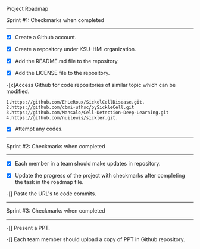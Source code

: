 Project Roadmap

Sprint #1: Checkmarks when completed
***

-[x] Create a Github account.

-[x] Create a repository under KSU-HMI organization.

-[x] Add the README.md file to the repository.

-[x] Add the LICENSE file to the repository.

-[x]Access Github for code repositories of similar topic which can be modified.
         
    1.https://github.com/EHLeRoux/SickelCellDisease.git.
    2.https://github.com/cbmi-uthsc/pySickleCell.git
    3.https://github.com/Mahsalo/Cell-Detection-Deep-Learning.git
    4.https://github.com/nuilewis/sickler.git.
    
-[X] Attempt any codes.

***  
Sprint #2: Checkmarks when completed
***  

-[X] Each member in a team should make updates in repository.

-[X] Update the progress of the project with checkmarks after completing the task in the roadmap file.

-[] Paste the URL's to code commits.

***
Sprint #3: Checkmarks when completed
***  

-[] Present a PPT.

-[] Each team member should upload a copy of PPT in Github repository.
